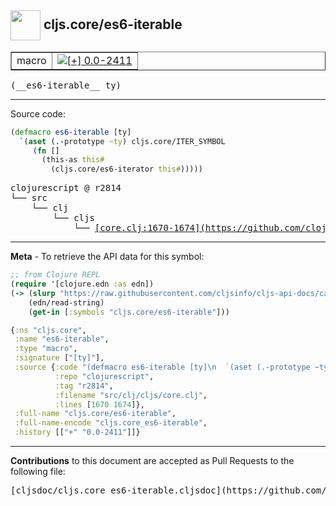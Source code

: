 ## <img width="48px" valign="middle" src="http://i.imgur.com/Hi20huC.png"> cljs.core/es6-iterable

 <table border="1">
<tr>

<td>macro</td>
<td><a href="https://github.com/cljsinfo/cljs-api-docs/tree/0.0-2411"><img valign="middle" alt="[+] 0.0-2411" src="https://img.shields.io/badge/+-0.0--2411-lightgrey.svg"></a> </td>
</tr>
</table>

 <samp>
(__es6-iterable__ ty)<br>
</samp>

---





Source code:

```clj
(defmacro es6-iterable [ty]
  `(aset (.-prototype ~ty) cljs.core/ITER_SYMBOL
     (fn []
       (this-as this#
         (cljs.core/es6-iterator this#)))))
```

 <pre>
clojurescript @ r2814
└── src
    └── clj
        └── cljs
            └── <ins>[core.clj:1670-1674](https://github.com/clojure/clojurescript/blob/r2814/src/clj/cljs/core.clj#L1670-L1674)</ins>
</pre>


---

__Meta__ - To retrieve the API data for this symbol:

```clj
;; from Clojure REPL
(require '[clojure.edn :as edn])
(-> (slurp "https://raw.githubusercontent.com/cljsinfo/cljs-api-docs/catalog/cljs-api.edn")
    (edn/read-string)
    (get-in [:symbols "cljs.core/es6-iterable"]))
```

```clj
{:ns "cljs.core",
 :name "es6-iterable",
 :type "macro",
 :signature ["[ty]"],
 :source {:code "(defmacro es6-iterable [ty]\n  `(aset (.-prototype ~ty) cljs.core/ITER_SYMBOL\n     (fn []\n       (this-as this#\n         (cljs.core/es6-iterator this#)))))",
          :repo "clojurescript",
          :tag "r2814",
          :filename "src/clj/cljs/core.clj",
          :lines [1670 1674]},
 :full-name "cljs.core/es6-iterable",
 :full-name-encode "cljs.core_es6-iterable",
 :history [["+" "0.0-2411"]]}

```

---

__Contributions__ to this document are accepted as Pull Requests to the following file:

 <pre>
[cljsdoc/cljs.core_es6-iterable.cljsdoc](https://github.com/cljsinfo/cljs-api-docs/blob/master/cljsdoc/cljs.core_es6-iterable.cljsdoc)
</pre>

